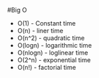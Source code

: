 #Big O

- O(1)       - Constant time
- O(n)       - liner time
- O(n^2)     - quadratic time
- O(logn)    - logarithmic time
- O(nlogn)   - loglinear time
- O(2^n)     - exponential time
- O(n!)      - factorial time


